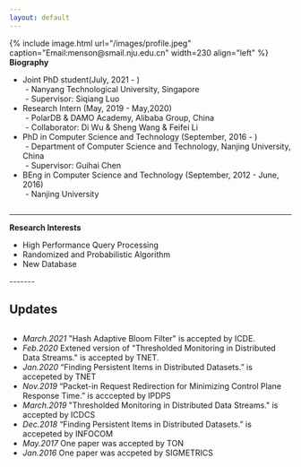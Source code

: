 ```yaml
---
layout: default
---
```


<style type="text/css">
<!--
 .tab { margin-left: 1%; }
-->
</style>

<div class="home">
{% include image.html url="/images/profile.jpeg" caption="Email:menson@smail.nju.edu.cn" width=230 align="left" %}
<!-- <Experience> -->
<div style="overflow-y: scroll;">
<strong>Biography</strong>
<ul>
<li>Joint PhD student(July, 2021 - )<br>
<span class="tab">- Nanyang Technological University, Singapore</span><br>
<span class="tab">- Supervisor: Siqiang Luo</span>
</li>
<li>Research Intern (May, 2019 - May,2020)<br>
<span class="tab">- PolarDB & DAMO Academy, Alibaba Group, China</span><br>
<span class="tab">- Collaborator: Di Wu & Sheng Wang & Feifei Li</span>
</li>
<li>PhD in Computer Science and Technology (September, 2016 - )<br>
<span class="tab">- Department of Computer Science and Technology, Nanjing University, China</span>
<br>
<span class="tab">- Supervisor: Guihai Chen</span></li>
<li>BEng in Computer Science and Technology (September, 2012 - June, 2016)<br>
<span class="tab">- Nanjing University</span></li>
</ul>
</div>

</div>

----------
<div style="overflow-y: scroll;">
<strong>Research Interests</strong><br>
<ul>
<li>High Performance Query Processing</li>
<li>Randomized and Probabilistic Algorithm</li>
<li>New Database</li>
</ul>
</div>
-------
<h2>Updates</h2>
<div class="updates" style="height:50%; overflow-y: scroll;">
<ul>
<li><i>March.2021</i> "Hash Adaptive Bloom Filter" is accepted by ICDE.</li>
<li><i>Feb.2020</i> Extened version of "Thresholded Monitoring in Distributed Data Streams." is accepted by TNET.</li>
<li><i>Jan.2020</i> “Finding Persistent Items in Distributed Datasets.” is accepeted by TNET</li>
<li><i>Nov.2019</i> “Packet-in Request Redirection for Minimizing Control Plane Response Time.” is acccepted by IPDPS</li>
<li><i>March.2019</i> "Thresholded Monitoring in Distributed Data Streams." is accepted by ICDCS</li>
<li><i>Dec.2018</i> “Finding Persistent Items in Distributed Datasets.” is accepeted by INFOCOM</li>
<li><i>May.2017</i> One paper was accepted by TON</li>
<li><i>Jan.2016</i> One paper was accpeted by SIGMETRICS</li>
</ul>
</div>